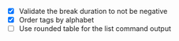- [x] Validate the break duration to not be negative
- [x] Order tags by alphabet
- [ ] Use rounded table for the list command output

